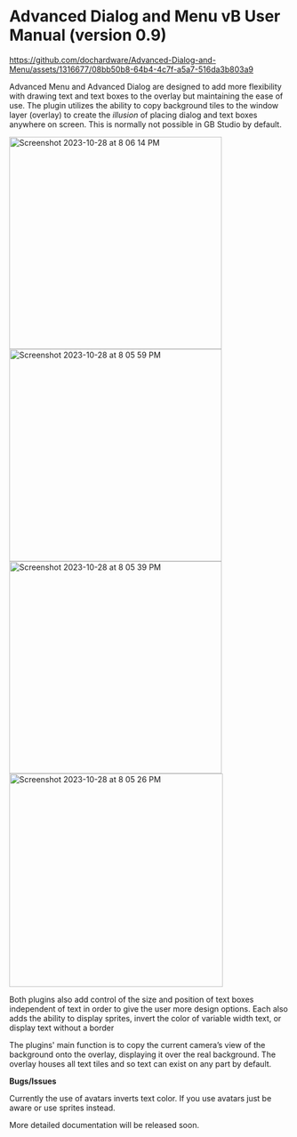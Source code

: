 # Advanced Dialog and Menu vB User Manual (version 0.9)

https://github.com/dochardware/Advanced-Dialog-and-Menu/assets/1316677/08bb50b8-64b4-4c7f-a5a7-516da3b803a9

Advanced Menu and Advanced Dialog are designed to add more flexibility with drawing text and text boxes to the overlay but maintaining the ease of use. The plugin utilizes the ability to copy background tiles to the window layer (overlay) to create the *illusion* of placing dialog and text boxes anywhere on screen. This is normally not possible in GB Studio by default.

<img width="382" alt="Screenshot 2023-10-28 at 8 06 14 PM" src="https://github.com/dochardware/Advanced-Dialog-and-Menu/assets/1316677/32ca842d-5ac0-4f54-81ea-4d2d27e303ce">
<img width="382" alt="Screenshot 2023-10-28 at 8 05 59 PM" src="https://github.com/dochardware/Advanced-Dialog-and-Menu/assets/1316677/1be47e72-04f0-4be4-af6c-2ff0093405b0">
<img width="382" alt="Screenshot 2023-10-28 at 8 05 39 PM" src="https://github.com/dochardware/Advanced-Dialog-and-Menu/assets/1316677/416952eb-76d4-41f8-b0b5-840026046faf">
<img width="384" alt="Screenshot 2023-10-28 at 8 05 26 PM" src="https://github.com/dochardware/Advanced-Dialog-and-Menu/assets/1316677/0a3546e5-53bc-4d47-ad49-0f12ed388cf7">

Both plugins also add control of the size and position of text boxes independent of text in order to give the user more design options. Each also adds the ability to display sprites, invert the color of variable width text, or display text without a border

The plugins' main function is to copy the current camera’s view of the background onto the overlay, displaying it over the real background. The overlay houses all text tiles and so text can exist on any part by default. 

**Bugs/Issues**

Currently the use of avatars inverts text color. If you use avatars just be aware or use sprites instead.

More detailed documentation will be released soon.
